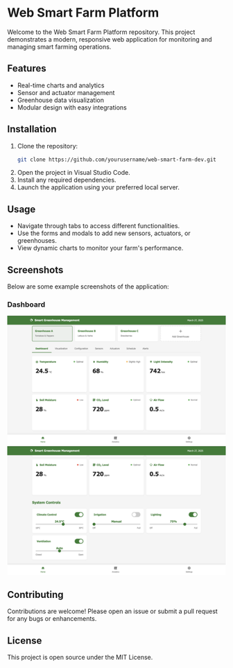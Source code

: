 # Web Smart Farm Platform

Welcome to the Web Smart Farm Platform repository. This project demonstrates a modern, responsive web application for monitoring and managing smart farming operations.

## Features

- Real-time charts and analytics
- Sensor and actuator management
- Greenhouse data visualization
- Modular design with easy integrations

## Installation

1. Clone the repository:
   ```bash
   git clone https://github.com/yourusername/web-smart-farm-dev.git
   ```
2. Open the project in Visual Studio Code.
3. Install any required dependencies.
4. Launch the application using your preferred local server.

## Usage

- Navigate through tabs to access different functionalities.
- Use the forms and modals to add new sensors, actuators, or greenhouses.
- View dynamic charts to monitor your farm's performance.

## Screenshots

Below are some example screenshots of the application:

### Dashboard
![Dashboard](pics/dashboard1.png)
![Dashboard](pics/dashboard2.png)


## Contributing

Contributions are welcome! Please open an issue or submit a pull request for any bugs or enhancements.

## License

This project is open source under the MIT License.